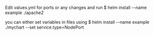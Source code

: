 Edit values.yml for ports or any changes and
run $ helm install --name example ./apache2

you can either set variables in files using
$ helm install --name example ./mychart --set service.type=NodePort
